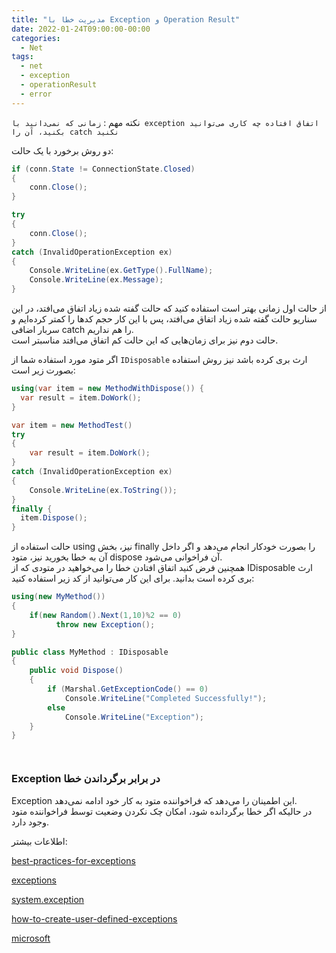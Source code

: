 ```yaml
---
title: "مدیریت خطا با Exception و Operation Result"
date: 2022-01-24T09:00:00-00:00
categories:
  - Net
tags:
  - net
  - exception
  - operationResult
  - error
---
```


نکته مهم : `زمانی که نمی‌دانید با exception اتفاق افتاده چه کاری می‌توانید بکنید، آن را catch نکنید`


دو روش برخورد با یک حالت:  

```c#
if (conn.State != ConnectionState.Closed)
{
    conn.Close();
}
```

```c#
try
{
    conn.Close();
}
catch (InvalidOperationException ex)
{
    Console.WriteLine(ex.GetType().FullName);
    Console.WriteLine(ex.Message);
}
```

از حالت اول زمانی بهتر است استفاده کنید که حالت گفته شده زیاد اتفاق می‌افتد، در این سناریو حالت گفته شده زیاد اتفاق می‌افتد، پس با این کار حجم کدها را کمتر کرده‌ایم و سربار اضافی catch را هم نداریم.  
حالت دوم نیز برای زمان‌هایی که این حالت کم اتفاق می‌افتد مناسبتر است.  


اگر متود مورد استفاده شما از `IDisposable` ارث بری کرده باشد نیز روش استفاده بصورت زیر است:  

```c#
using(var item = new MethodWithDispose()) {
  var result = item.DoWork();
}
```

```c#
var item = new MethodTest()
try
{
    var result = item.DoWork();
}
catch (InvalidOperationException ex)
{
    Console.WriteLine(ex.ToString());
}
finally {
  item.Dispose();
}
```

حالت استفاده از using نیز، بخش finally را بصورت خودکار انجام می‌دهد و اگر داخل آن به خطا بخورید نیز، متود dispose آن فراخوانی می‌شود.  
همچنین فرض کنید اتفاق افتادن خطا را می‌خواهید در متودی که از IDisposable ارث بری کرده است بدانید. برای این کار می‌توانید از کد زیر استفاده کنید:  

```c#
using(new MyMethod())
{
	if(new Random().Next(1,10)%2 == 0)
          throw new Exception();
}

public class MyMethod : IDisposable
{
    public void Dispose()
    {
        if (Marshal.GetExceptionCode() == 0)
            Console.WriteLine("Completed Successfully!");
        else
            Console.WriteLine("Exception");
    }
}
```






```c#

```

```c#

```

### Exception در برابر برگرداندن خطا
Exception این اطمینان را می‌دهد که فراخواننده متود به کار خود ادامه نمی‌دهد.  
در حالیکه اگر خطا برگردانده شود، امکان چک نکردن وضعیت توسط فراخواننده متود وجود دارد.  




اطلاعات بیشتر:  

[best-practices-for-exceptions](https://docs.microsoft.com/en-us/dotnet/standard/exceptions/best-practices-for-exceptions)  

[exceptions](https://docs.microsoft.com/en-us/dotnet/csharp/fundamentals/exceptions/)  

[system.exception](https://docs.microsoft.com/en-us/dotnet/api/system.exception?view=net-6.0)  

[how-to-create-user-defined-exceptions](https://docs.microsoft.com/en-us/dotnet/standard/exceptions/how-to-create-user-defined-exceptions)  

[microsoft]()  